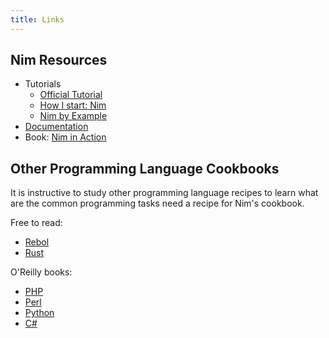 ```yaml
---
title: Links
---
```


## Nim Resources

- Tutorials
	+ [Official Tutorial](https://nim-lang.org/docs/tut1.html)
	+ [How I start: Nim](http://howistart.org/posts/nim/1/index.html)
	+ [Nim by Example](https://nim-by-example.github.io/getting_started/)
- [Documentation](https://nim-lang.org/documentation.html)
- Book: [Nim in Action](https://book.picheta.me/)

## Other Programming Language Cookbooks

It is instructive to study other programming language recipes to learn what are the common programming tasks need a recipe for Nim's cookbook.

Free to read:

- [Rebol](http://www.rebol.net/cookbook/index.html)
- [Rust](https://rust-lang-nursery.github.io/rust-cookbook/)

O'Reilly books:

- [PHP](http://shop.oreilly.com/product/0636920029335.do)
- [Perl](http://shop.oreilly.com/product/9780596003135.do)
- [Python](http://chimera.labs.oreilly.com/books/1230000000393)
- [C#](http://shop.oreilly.com/product/0636920037347.do)
